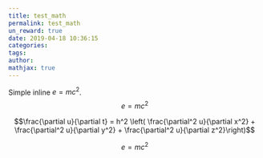 ```yaml
---
title: test_math
permalink: test_math
un_reward: true
date: 2019-04-18 10:36:15
categories:
tags:
author:
mathjax: true
---
```


Simple inline $e=mc^2$.
$$
e=mc^2
$$


$$\frac{\partial u}{\partial t}
= h^2 \left( \frac{\partial^2 u}{\partial x^2} +
\frac{\partial^2 u}{\partial y^2} +
\frac{\partial^2 u}{\partial z^2}\right)$$


$$\begin{equation}
e=mc^2
\end{equation}\label{eq1}$$

